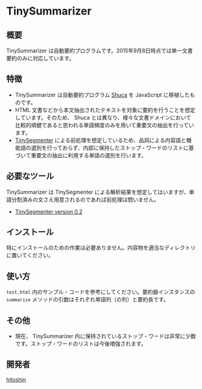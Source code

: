 TinySummarizer
====

## 概要
TinySummarizer は自動要約プログラムです。2015年9月8日時点では単一文書要約のみに対応しています。

## 特徴
* TinySummarizer は自動要約プログラム [Shuca](https://github.com/hitoshin/shuca) を JavaScript に移植したものです。
* HTML 文書などから本文抽出されたテキストを対象に要約を行うことを想定しています。そのため、 Shuca とは異なり、様々な文書ドメインにおいて比較的頑健であると思われる単語頻度のみを用いて重要文の抽出を行っています。
* [TinySegmenter](http://chasen.org/~taku/software/TinySegmenter/) による前処理を想定しているため、品詞による内容語と機能語の選別を行っておらず、内部に保持したストップ・ワードのリストに基づいて重要文の抽出に利用する単語の選別を行います。

## 必要なツール
TinySummarizer は TinySegmenter による解析結果を想定してはいますが、単語分割済みの文さえ用意されるのであれば前処理は問いません。

* [TinySegmenter version 0.2](http://chasen.org/~taku/software/TinySegmenter/)

## インストール
特にインストールのための作業は必要ありません。内容物を適当なディレクトリに置いてください。

## 使い方
`test.html` 内のサンプル・コードを参考にしてください。要約器インスタンスの `summarize` メソッドの引数はそれぞれ単語列（の列）と要約長です。

## その他
* 現在、 TinySummarizer 内に保持されているストップ・ワードは非常に少数です。ストップ・ワードのリストは今後増強されます。

## 開発者
[hitoshin](https://github.com/hitoshin)
